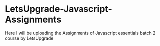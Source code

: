 # LetsUpgrade-Javascript-Assignments

Here I will be uploading the Assignments of Javascript essentials batch 2 course by LetsUpgrade
